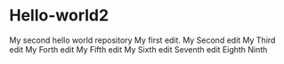 # Hello-world2
My second hello world repository
My first edit.
My Second edit
My Third edit
My Forth edit
My Fifth edit
My Sixth edit
Seventh edit
Eighth
Ninth
